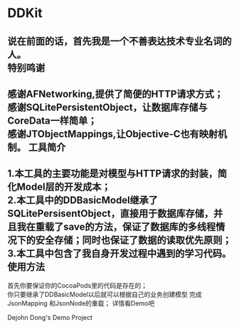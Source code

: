 DDKit
=====
说在前面的话，首先我是一个不善表达技术专业名词的人。  
特别鸣谢
-----
感谢AFNetworking,提供了简便的HTTP请求方式；   
感谢SQLitePersistentObject，让数据库存储与CoreData一样简单；         
感谢JTObjectMappings,让Objective-C也有映射机制。
工具简介
-----
1.本工具的主要功能是对模型与HTTP请求的封装，简化Model层的开发成本；   
2.本工具中的DDBasicModel继承了SQLitePersisentObject，直接用于数据库存储，并且我在重载了save的方法，保证了数据库的多线程情况下的安全存储；同时也保证了数据的读取优先原则；    
3.本工具中包含了我自身开发过程中遇到的学习代码。
使用方法
-----
首先你要保证你的CocoaPods里的代码是存在的；    
你只要继承了DDBasicModel以后就可以根据自己的业务创建模型 完成JsonMapping 和JsonNode的重载；
详情看Demo吧

Dejohn Dong's Demo Project
